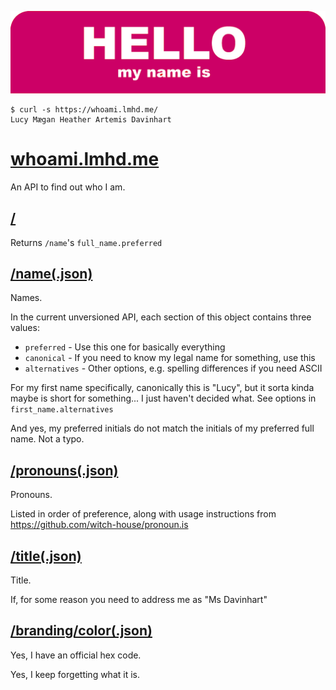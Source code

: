 ![Hello, my name is...](/img/hello_my_name_is.png)

```
$ curl -s https://whoami.lmhd.me/
Lucy Mægan Heather Artemis Davinhart
```

# [whoami.lmhd.me](https://whoami.lmhd.me/)

An API to find out who I am.

## [/](https://whoami.lmhd.me/)

Returns `/name`'s `full_name.preferred`

## [/name(.json)](https://whoami.lmhd.me/name)

Names.

In the current unversioned API, each section of this object contains three values:

* `preferred` - Use this one for basically everything
* `canonical` - If you need to know my legal name for something, use this
* `alternatives` - Other options, e.g. spelling differences if you need ASCII

For my first name specifically, canonically this is "Lucy", but it sorta kinda maybe is short for something... I just haven't decided what. See options in `first_name.alternatives`

And yes, my preferred initials do not match the initials of my preferred full name. Not a typo.

## [/pronouns(.json)](https://whoami.lmhd.me/pronouns)

Pronouns.

Listed in order of preference, along with usage instructions from https://github.com/witch-house/pronoun.is


## [/title(.json)](https://whoami.lmhd.me/title)

Title.

If, for some reason you need to address me as "Ms Davinhart"



## [/branding/color(.json)](https://whoami.lmhd.me/branding/color)

Yes, I have an official hex code.

Yes, I keep forgetting what it is.
